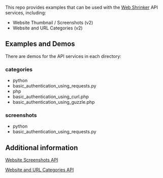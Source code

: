 This repo provides examples that can be used with the [Web Shrinker](https://www.webshrinker.com) API services, including:

* Website Thumbnail / Screenshots (v2)
* Website and URL Categories (v2)

## Examples and Demos

There are demos for the API services in each directory:

### categories ###
* python
 * basic_authentication_using_requests.py
* php
 * basic_authentication_using_curl.php
 * basic_authentication_using_guzzle.php

### screenshots ###
* python
 * basic_authentication_using_requests.py

## Additional information

[Website Screenshots API](https://www.webshrinker.com/website-screenshot-api/)

[Website and URL Categories API](https://www.webshrinker.com/website-category-api/)
